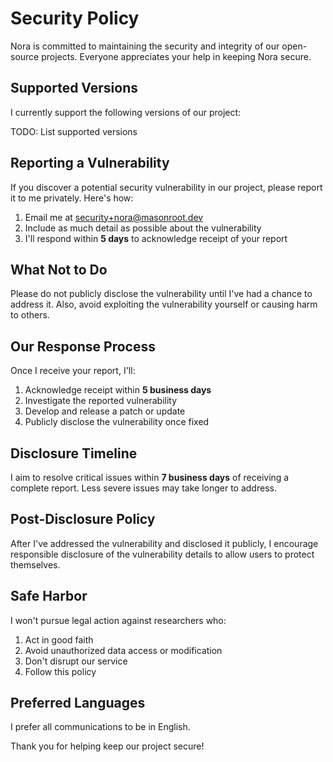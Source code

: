 # Security Policy

Nora is committed to maintaining the security and integrity of our open-source projects. Everyone appreciates your help in keeping Nora secure.

## Supported Versions

I currently support the following versions of our project:

TODO: List supported versions

## Reporting a Vulnerability

If you discover a potential security vulnerability in our project, please report it to me privately. Here's how:

1. Email me at [security+nora@masonroot.dev](mailto:security+nora@masonroot.dev)
2. Include as much detail as possible about the vulnerability
3. I'll respond within **5 days** to acknowledge receipt of your report

## What Not to Do

Please do not publicly disclose the vulnerability until I've had a chance to address it. Also, avoid exploiting the vulnerability yourself or causing harm to others.

## Our Response Process

Once I receive your report, I'll:

1. Acknowledge receipt within **5 business days**
2. Investigate the reported vulnerability
3. Develop and release a patch or update
4. Publicly disclose the vulnerability once fixed

## Disclosure Timeline

I aim to resolve critical issues within **7 business days** of receiving a complete report. Less severe issues may take longer to address.

## Post-Disclosure Policy

After I've addressed the vulnerability and disclosed it publicly, I encourage responsible disclosure of the vulnerability details to allow users to protect themselves.

## Safe Harbor

I won't pursue legal action against researchers who:

1. Act in good faith
2. Avoid unauthorized data access or modification
3. Don't disrupt our service
4. Follow this policy

## Preferred Languages

I prefer all communications to be in English.

Thank you for helping keep our project secure!
